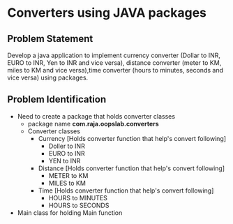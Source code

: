 # Converters using JAVA packages

## Problem Statement
Develop a java application to implement currency converter (Dollar to INR, EURO to INR, Yen to INR and vice versa), distance converter (meter to KM, miles to KM and vice versa),time converter (hours to minutes, seconds and vice versa) using packages.
## Problem Identification
- Need to create a package that holds converter classes
  - package name **com.raja.oopslab.converters**
  - Converter classes
    - Currency [Holds converter function that help's convert following]
      - Doller to INR
      - EURO to INR
      - YEN to INR
    - Distance [Holds converter function that help's convert following]
      - METER to KM
      - MILES to KM
    - Time [Holds converter function that help's convert following]
      - HOURS to MINUTES
      - HOURS to SECONDS
- Main class for holding Main function
